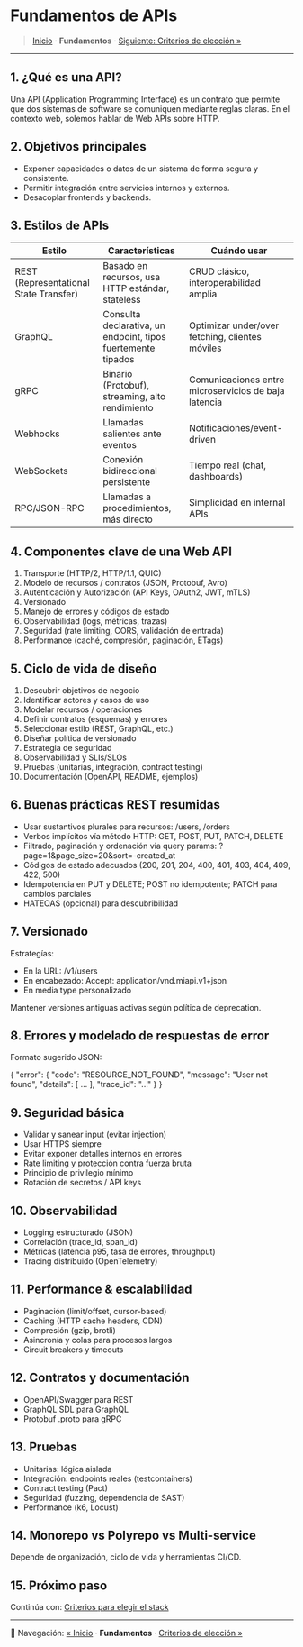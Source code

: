 # Fundamentos de APIs

> [Inicio](../README.md) · **Fundamentos** · [Siguiente: Criterios de elección »](02_eleccion_stack.md)

---

## 1. ¿Qué es una API?

Una API (Application Programming Interface) es un contrato que permite que dos sistemas de software se comuniquen mediante reglas claras. En el contexto web, solemos hablar de Web APIs sobre HTTP.

## 2. Objetivos principales

- Exponer capacidades o datos de un sistema de forma segura y consistente.
- Permitir integración entre servicios internos y externos.
- Desacoplar frontends y backends.

## 3. Estilos de APIs

| Estilo | Características | Cuándo usar |
|--------|-----------------|-------------|
| REST (Representational State Transfer) | Basado en recursos, usa HTTP estándar, stateless | CRUD clásico, interoperabilidad amplia |
| GraphQL | Consulta declarativa, un endpoint, tipos fuertemente tipados | Optimizar under/over fetching, clientes móviles |
| gRPC | Binario (Protobuf), streaming, alto rendimiento | Comunicaciones entre microservicios de baja latencia |
| Webhooks | Llamadas salientes ante eventos | Notificaciones/event-driven |
| WebSockets | Conexión bidireccional persistente | Tiempo real (chat, dashboards) |
| RPC/JSON-RPC | Llamadas a procedimientos, más directo | Simplicidad en internal APIs |

## 4. Componentes clave de una Web API

1. Transporte (HTTP/2, HTTP/1.1, QUIC)
2. Modelo de recursos / contratos (JSON, Protobuf, Avro)
3. Autenticación y Autorización (API Keys, OAuth2, JWT, mTLS)
4. Versionado
5. Manejo de errores y códigos de estado
6. Observabilidad (logs, métricas, trazas)
7. Seguridad (rate limiting, CORS, validación de entrada)
8. Performance (caché, compresión, paginación, ETags)

## 5. Ciclo de vida de diseño

1. Descubrir objetivos de negocio
2. Identificar actores y casos de uso
3. Modelar recursos / operaciones
4. Definir contratos (esquemas) y errores
5. Seleccionar estilo (REST, GraphQL, etc.)
6. Diseñar política de versionado
7. Estrategia de seguridad
8. Observabilidad y SLIs/SLOs
9. Pruebas (unitarias, integración, contract testing)
10. Documentación (OpenAPI, README, ejemplos)

## 6. Buenas prácticas REST resumidas

- Usar sustantivos plurales para recursos: /users, /orders
- Verbos implícitos vía método HTTP: GET, POST, PUT, PATCH, DELETE
- Filtrado, paginación y ordenación via query params: ?page=1&page_size=20&sort=-created_at
- Códigos de estado adecuados (200, 201, 204, 400, 401, 403, 404, 409, 422, 500)
- Idempotencia en PUT y DELETE; POST no idempotente; PATCH para cambios parciales
- HATEOAS (opcional) para descubribilidad

## 7. Versionado

Estrategías:

- En la URL: /v1/users
- En encabezado: Accept: application/vnd.miapi.v1+json
- En media type personalizado

Mantener versiones antiguas activas según política de deprecation.

## 8. Errores y modelado de respuestas de error

Formato sugerido JSON:

{
  "error": {
    "code": "RESOURCE_NOT_FOUND",
    "message": "User not found",
    "details": [ ... ],
    "trace_id": "..."
  }
}

## 9. Seguridad básica

- Validar y sanear input (evitar injection)
- Usar HTTPS siempre
- Evitar exponer detalles internos en errores
- Rate limiting y protección contra fuerza bruta
- Principio de privilegio mínimo
- Rotación de secretos / API keys

## 10. Observabilidad

- Logging estructurado (JSON)
- Correlación (trace_id, span_id)
- Métricas (latencia p95, tasa de errores, throughput)
- Tracing distribuido (OpenTelemetry)

## 11. Performance & escalabilidad

- Paginación (limit/offset, cursor-based)
- Caching (HTTP cache headers, CDN)
- Compresión (gzip, brotli)
- Asincronía y colas para procesos largos
- Circuit breakers y timeouts

## 12. Contratos y documentación

- OpenAPI/Swagger para REST
- GraphQL SDL para GraphQL
- Protobuf .proto para gRPC

## 13. Pruebas

- Unitarias: lógica aislada
- Integración: endpoints reales (testcontainers)
- Contract testing (Pact)
- Seguridad (fuzzing, dependencia de SAST)
- Performance (k6, Locust)

## 14. Monorepo vs Polyrepo vs Multi-service

Depende de organización, ciclo de vida y herramientas CI/CD.

## 15. Próximo paso

Continúa con: [Criterios para elegir el stack](02_eleccion_stack.md)

---
🔗 Navegación: [« Inicio](../README.md) · **Fundamentos** · [Criterios de elección »](02_eleccion_stack.md)
